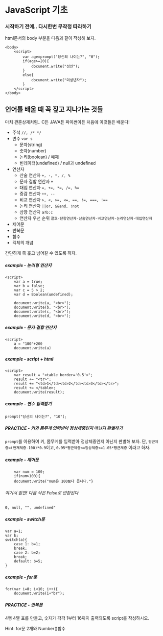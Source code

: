 # JavaScript 기초

### 시작하기 전에.. 다시한번 무작정 따라하기
html문서의 body 부분을 다음과 같이 작성해 보자.
```
<body>
    <script>
        var age=prompt("당신의 나이는?", "0");
        if(age>=20){
            document.write("성인");
        }
        else{
            document.write("미성년자");
        }
    </script>
</body>
```
## 언어를 배울 때 꼭 짚고 지나가는 것들
마치 관혼상제처럼.. C든 JAVA든 파이썬이든 처음에 이것들은 배운다!
+ 주석 `//, /* */`
+ 변수 `var s`
    - 문자(string)
    - 숫자(number)
    - 논리(boolean) / 예제
    - 빈데이터(undefined) / null과 undefined
+ 연산자
    - 산술 연산자 `+, -, *, /, %`
    - 문자 결합 연산자 `+`
    - 대입 연산자 `=, +=, *=, /=, %=`
    - 증감 연산자 `++, --`
    - 비교 연산자 `>, <, >=, <=, ==, !=, ===, !==`
    - 논리 연산자 `||or, &&and, !not`
    - 삼항 연산자 `a?b:c`
    - 연산자 우선 순위 `괄호-단항연산자-산술연산자-비교연산자-논리연산자-대입연산자`
+ 제어문
+ 반복문
+ 함수
+ 객체의 개념

간단하게 쭉 훑고 넘어갈 수 있도록 하자.

##### example - 논리형 연산자
```
<script>
    var a = true;
    var b = false;
    var c = 5 > 2;
    var d = Boolean(undefined);

    document.write(a, "<br>");
    document.write(b, "<br>");
    document.write(c, "<br>");
    document.write(d, "<br>");
```
##### example - 문자 결합 연산자
```
<script>
    a = "100"+200
    document.write(a)
```

##### example - script + html
```
<script>
    var result = "<table border='0.5'>";
    result += "<tr>";
    result += "<td>1</td><td>2</td><td>3</td></tr>";
    result += </table>;
    document.write(result);
```
##### example - 변수 입력받기
```
prompt("당신의 나이는?", "10");
```

##### PRACTICE - 키와 몸무게 입력받아 정상체중인지 아닌지 판별하기
`prompt`를 이용하여 키, 몸무게를 입력받아 정상체중인지 아닌지 판별해 보자. 단, `평균체중=(현재체중-100)*0.9`이고, `0.95*평균체중<=정상체중<=1.05*평균체중` 이라고 하자.

##### example - 제어문
```
    var num = 100;
    if(num>100){
    document.write("num은 100보다 큽니다."}
```

###### 여기서 잠깐! 다음 식은 False로 반환된다
`0, null, "", undefined"`

##### example - switch문
```
var a=1;
var b;
switch(a){
    case 1: b=1;
    break;
    case 2: b=2;
    break;
    default: b=5;
}
```

##### example - for문
```
for(var i=0; i<10; i++){
    document.write(i+"br");
```

##### PRACTICE - 반복문
4행 4열 표를 만들고, 숫자가 각각 1부터 16까지 출력되도록 script를 작성하시오.

Hint: for문 2개와 Number()함수